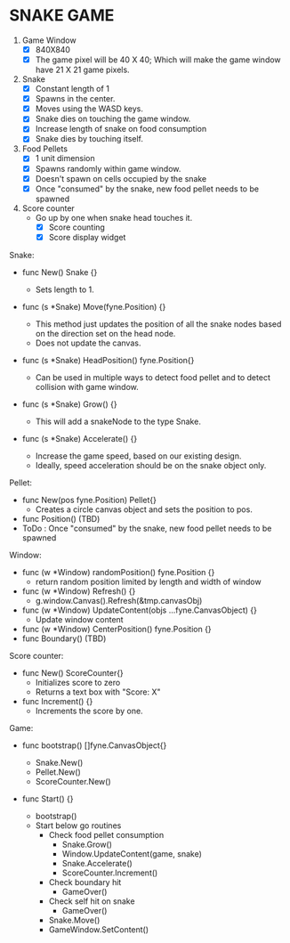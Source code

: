 # SNAKE GAME

1. Game Window
    - [x] 840X840
    - [x] The game pixel will be 40 X 40; Which will make the game window have 21 X 21 game pixels.
2. Snake
    - [x] Constant length of 1
    - [x] Spawns in the center.
    - [x] Moves using the WASD keys.
    - [x] Snake dies on touching the game window.
    - [x] Increase length of snake on food consumption
    - [x] Snake dies by touching itself.
3. Food Pellets
    - [x] 1 unit dimension
    - [x] Spawns randomly within game window.
    - [x] Doesn't spawn on cells occupied by the snake
    - [x] Once "consumed" by the snake, new food pellet needs to be spawned
4. Score counter
    - Go up by one when snake head touches it.
        - [x] Score counting
        - [x] Score display widget

Snake:
- func New() Snake {}
    - Sets length to 1.
    
- func (s *Snake) Move(fyne.Position) {}
    - This method just updates the position of all the snake nodes based on the direction set on the head node.
    - Does not update the canvas.

- func (s *Snake) HeadPosition() fyne.Position{}
    - Can be used in multiple ways to detect food pellet and to detect collision with game window.

- func (s *Snake) Grow() {}
    - This will add a snakeNode to the type Snake.

- func (s *Snake) Accelerate() {}
    - Increase the game speed, based on our existing design.
    - Ideally, speed acceleration should be on the snake object only.

Pellet:
- func New(pos fyne.Position) Pellet{}
    - Creates a circle canvas object and sets the position to pos.
- func Position() (TBD)
- ToDo : Once "consumed" by the snake, new food pellet needs to be spawned

Window:
- func (w *Window) randomPosition() fyne.Position {} 
    - return random position limited by length and width of window
- func (w *Window) Refresh() {}
    - g.window.Canvas().Refresh(&tmp.canvasObj)
- func (w *Window) UpdateContent(objs ...fyne.CanvasObject) {}
    - Update window content
- func (w *Window) CenterPosition() fyne.Position {}
- func Boundary() (TBD)

Score counter:
- func New() ScoreCounter{}
    - Initializes score to zero
    - Returns a text box with "Score: X"
- func Increment() {}
    - Increments the score by one.

Game:
- func bootstrap() []fyne.CanvasObject{}
    - Snake.New()
    - Pellet.New()
    - ScoreCounter.New()

- func Start() {}
    - bootstrap()
    - Start below go routines
        - Check food pellet consumption
            - Snake.Grow()
            - Window.UpdateContent(game, snake)
            - Snake.Accelerate()
            - ScoreCounter.Increment()
        - Check boundary hit
            - GameOver()
        - Check self hit on snake
            - GameOver()
        - Snake.Move()
        - GameWindow.SetContent()
